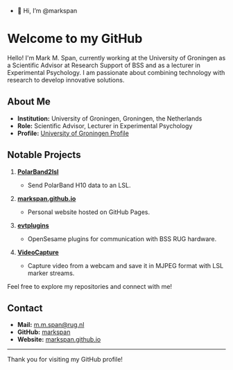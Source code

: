 - 👋 Hi, I’m @markspan

# Welcome to my GitHub

Hello! I'm Mark M. Span, currently working at the University of Groningen as a Scientific Advisor at Research Support of BSS and as a lecturer in Experimental Psychology. I am passionate about combining technology with research to develop innovative solutions.

## About Me

- **Institution:** University of Groningen, Groningen, the Netherlands
- **Role:** Scientific Advisor, Lecturer in Experimental Psychology
- **Profile:** [University of Groningen Profile](https://www.rug.nl/staff/m.m.span/?lang=en)

## Notable Projects

1. **[PolarBand2lsl](https://github.com/markspan/PolarBand2lsl)**
   - Send PolarBand H10 data to an LSL.
   
2. **[markspan.github.io](https://github.com/markspan/markspan.github.io)**
   - Personal website hosted on GitHub Pages.
   
3. **[evtplugins](https://github.com/markspan/evtplugins)**
   - OpenSesame plugins for communication with BSS RUG hardware.

4. **[VideoCapture](https://github.com/markspan/VideoCapture)**
   - Capture video from a webcam and save it in MJPEG format with LSL marker streams.



Feel free to explore my repositories and connect with me!

## Contact
- **Mail:**
m.m.span@rug.nl
- **GitHub:** [markspan](https://github.com/markspan)
- **Website:** [markspan.github.io](https://markspan.github.io)

---

Thank you for visiting my GitHub profile!

